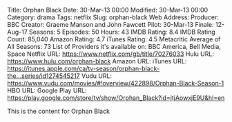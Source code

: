 Title: Orphan Black
Date: 30-Mar-13 00:00
Modified: 30-Mar-13 00:00
Category: drama
Tags: netflix
Slug: orphan-black
Web Address: 
Producer: BBC
Creator:  Graeme Manson and John Fawcett
Pilot: 30-Mar-13
Finale: 12-Aug-17
Seasons: 5
Episodes: 50
Hours: 43
IMDB Rating: 8.4
IMDB Rating Count: 85,040
Amazon Rating: 4.7
iTunes Rating: 4.5
Metacritic Average of All Seasons: 73
List of Providers it's available on: BBC America, Bell Media, Space
Netflix URL: https://www.netflix.com/gb/title/70276033
Hulu URL: https://www.hulu.com/orphan-black
Amazon URL: 
iTunes URL: https://itunes.apple.com/ca/tv-season/orphan-black-the...series/id1274545217
Vudu URL: https://www.vudu.com/movies/#!overview/422898/Orphan-Black-Season-1
HBO URL: 
Google Play URL: https://play.google.com/store/tv/show/Orphan_Black?id=jtjAowxjE9U&hl=en



This is the content for Orphan Black